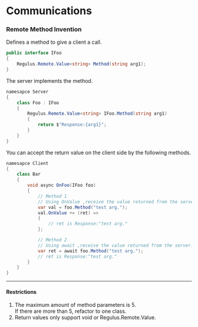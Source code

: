 # Communications 
### Remote Method Invention
Defines a method to give a client a call.    
```csharp
public interface IFoo
{
    Regulus.Remote.Value<string> Method(string arg1);
}
```
The server implements the method.  
```csharp
namesapce Server
{
    class Foo : IFoo
    {
        Regulus.Remote.Value<string> IFoo.Method(string arg1)
        {
            return $"Response:{arg1}";
        }
    }    
}
```
You can accept the return value on the client side by the following methods.  
```csharp
namesapce Client
{
    class Bar 
    {
        void async OnFoo(IFoo foo)
        {
            // Method 1
            // Using OnValue ,receive the value returned from the server.
            var val = foo.Method("test arg.");
            val.OnValue += (ret) =>
            {
                // ret is Response:"test arg."
            };

            // Method 2
            // Using await ,receive the value returned from the server.
            var ret = await foo.Method("test arg.");
            // ret is Response:"test arg."            
        }
    }    
}
```

---
#### Restrictions
1. The maximum amount of method parameters is 5.  
If there are more than 5, refactor to one class.  
2. Return values only support void or Regulus.Remote.Value.